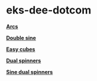 # eks-dee-dotcom

[**Arcs**][arcs]

[**Double sine**][doublesine]

[**Easy cubes**][easycube]

[**Dual spinners**][dualspinner]

[**Sine dual spinners**][mandalasine]

[arcs]: ./arcs/index.html
[doublesine]: ./Double_sine/index.html
[dualspinner]: ./Dual_spinners/index.html
[easycube]: ./Easy_cubes/index.html
[mandalasine]: ./Mandala_sine/index.html
[easycube]: ./Easy_cubes/index.html